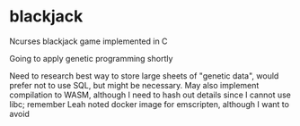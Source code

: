 # blackjack
Ncurses blackjack game implemented in C

Going to apply genetic programming shortly

Need to research best way to store large sheets of "genetic data", would prefer not to use SQL, but might be necessary.
May also implement compilation to WASM, although I need to hash out details since I cannot use libc; remember Leah noted docker image for emscripten, although I want to avoid
